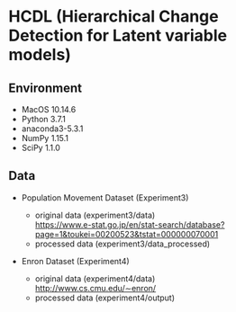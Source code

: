 # HCDL (Hierarchical Change Detection for Latent variable models)

## Environment
- MacOS 10.14.6
- Python 3.7.1
- anaconda3-5.3.1
- NumPy 1.15.1
- SciPy 1.1.0

## Data
- Population Movement Dataset (Experiment3)
  - original data (experiment3/data) <br> 
    https://www.e-stat.go.jp/en/stat-search/database?page=1&toukei=00200523&tstat=000000070001
  - processed data (experiment3/data_processed)

- Enron Dataset (Experiment4)
  - original data (experiment4/data) <br> 
    http://www.cs.cmu.edu/∼enron/
  - processed data (experiment4/output)
